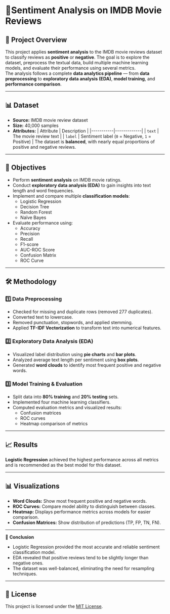 # 🎥**Sentiment Analysis on IMDB Movie Reviews**

## 📌 **Project Overview**
This project applies **sentiment analysis** to the IMDB movie reviews dataset to classify reviews as **positive** or **negative**. The goal is to explore the dataset, preprocess the textual data, build multiple machine learning models, and evaluate their performance using several metrics.  
The analysis follows a complete **data analytics pipeline** — from **data preprocessing** to **exploratory data analysis (EDA)**, **model training**, and **performance comparison**.  

---

## 📊 **Dataset**
- **Source:** IMDB movie review dataset  
- **Size:** 40,000 samples  
- **Attributes:**
  | Attribute | Description |
  |-----------|-------------|
  | `text` | The movie review text |
  | `label` | Sentiment label (`0` = Negative, `1` = Positive) |
The dataset is **balanced**, with nearly equal proportions of positive and negative reviews.  

---

## 🎯 **Objectives**  
- Perform **sentiment analysis** on IMDB movie ratings.  
- Conduct **exploratory data analysis (EDA)** to gain insights into text length and word frequencies.  
- Implement and compare multiple **classification models**:  
  - Logistic Regression  
  - Decision Tree  
  - Random Forest  
  - Naïve Bayes  
- Evaluate performance using:  
  - Accuracy  
  - Precision  
  - Recall  
  - F1-score  
  - AUC-ROC Score  
  - Confusion Matrix  
  - ROC Curve  

---

## 🛠️ **Methodology** 
### 1️⃣ **Data Preprocessing**
- Checked for missing and duplicate rows (removed 277 duplicates).  
- Converted text to lowercase.  
- Removed punctuation, stopwords, and applied stemming.  
- Applied **TF-IDF Vectorization** to transform text into numerical features.  

### 2️⃣ **Exploratory Data Analysis (EDA)**
- Visualized label distribution using **pie charts** and **bar plots**.  
- Analyzed average text length per sentiment using **box plots**.  
- Generated **word clouds** to identify most frequent positive and negative words.  

### 3️⃣ **Model Training & Evaluation**
- Split data into **80% training** and **20% testing** sets.  
- Implemented four machine learning classifiers.  
- Computed evaluation metrics and visualized results:  
  - Confusion matrices  
  - ROC curves  
  - Heatmap comparison of metrics  

---

## 📈 **Results** 
**Logistic Regression** achieved the highest performance across all metrics and is recommended as the best model for this dataset.

---

## 📊 **Visualizations** 
- **Word Clouds:** Show most frequent positive and negative words.  
- **ROC Curves:** Compare model ability to distinguish between classes.  
- **Heatmap:** Displays performance metrics across models for easier comparison.  
- **Confusion Matrices:** Show distribution of predictions (TP, FP, TN, FN).  

---

📌 **Conclusion**
- Logistic Regression provided the most accurate and reliable sentiment classification model.
- EDA revealed that positive reviews tend to be slightly longer than negative ones.
- The dataset was well-balanced, eliminating the need for resampling techniques.

---

## 📜 **License**
This project is licensed under the [MIT License](./LICENSE).  
